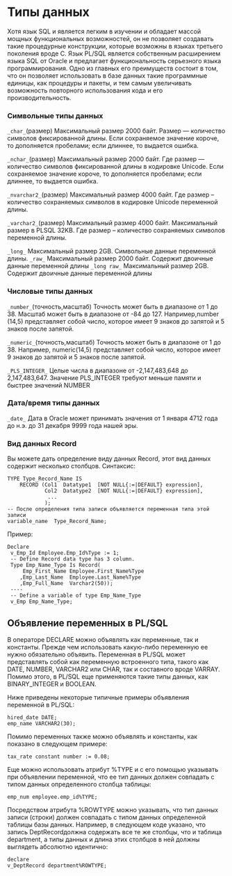 # Типы данных

Хотя язык SQL и является легким в изучении и обладает массой мощных функциональных возможностей, он не позволяет создавать такие процедурные конструкции, которые возможны в языках третьего поколения вроде C. Язык PL/SQL является собственным расширением языка SQL от Oracle и предлагает функциональность серьезного языка программирования. Одно из главных его преимуществ состоит в том, что он позволяет использовать в базе данных такие программные единицы, как процедуры и пакеты, и тем самым увеличивать возможность повторного использования кода и его производительность.

### Символьные типы данных

`_char_`(размер) Максимальный размер 2000 байт. Размер — количество символов фиксированной длины. Если сохраняемое значение короче, то дополняется пробелами; если длиннее, то выдается ошибка.

`_nchar_`(размер)	Максимальный размер 2000 байт.	Где размер — количество символов фиксированной длины в кодировке Unicode. Если сохраняемое значение короче, то дополняется пробелами; если длиннее, то выдается ошибка.

`_nvarchar2_`(размер)	Максимальный размер 4000 байт.	Где размер – количество сохраняемых символов в кодировке Unicode переменной длины.

`_varchar2_`(размер)	Максимальный размер 4000 байт. Максимальный размер в PLSQL 32KB.	Где размер – количество сохраняемых символов переменной длины.

`_long_`	Максимальный размер 2GB.	Символьные данные переменной длины.
`_raw_`	Максимальный размер 2000 байт.	Содержит двоичные данные переменной длины
`_long raw_`	Максимальный размер 2GB.	Содержит двоичные данные переменной длины

### Числовые типы данных

`_number_`(точность,масштаб)	Точность может быть в диапазоне от 1 до 38.
Масштаб может быть в диапазоне от -84 до 127.	Например,number (14,5) представляет собой число, которое имеет 9 знаков до запятой и 5 знаков после запятой.

`_numeric_`(точность,масштаб)	Точность может быть в диапазоне от 1 до 38.	Например, numeric(14,5) представляет собой число, которое имеет 9 знаков до запятой и 5 знаков после запятой.

`_PLS_INTEGER_`	Целые числа в диапазоне от -2,147,483,648 до 2,147,483,647.	Значение PLS_INTEGER требуют меньше памяти и быстрее значений NUMBER

### Дата/время типы данных

`_date_`	Дата в Oracle может принимать значения от 1 января 4712 года до н.э. до 31 декабря 9999 года нашей эры.

### Вид данных Record

Вы можете дать определение виду данных Record, этот вид данных содержит несколько столбцов. Синтаксис:

```
TYPE Type_Record_Name IS
    RECORD (Col1  Datatype1  [NOT NULL{:=|DEFAULT} expression],
            Col2  Datatype2  [NOT NULL{:=|DEFAULT} expression],
             ...
            );
-- После определения типа записи объявляется переменная типа этой записи
variable_name  Type_Record_Name;
```

Пример:

```
Declare
 v_Emp_Id Employee.Emp_Id%Type := 1;
 -- Define Record data type has 3 column.
 Type Emp_Name_Type Is Record(
     Emp_First_Name Employee.First_Name%Type
    ,Emp_Last_Name  Employee.Last_Name%Type
    ,Emp_Full_Name  Varchar2(50));
 ----
 -- Define a variable of type Emp_Name_Type
 v_Emp Emp_Name_Type;
```

## Объявление переменных в PL/SQL

В операторе DECLARE можно объявлять как переменные, так и константы. Прежде чем использовать какую-либо переменную ее нужно обязательно объявить. Переменная в PL/SQL может представлять собой как переменную встроенного типа, такого как DATE, NUMBER, VARCHAR2 или CHAR, так и составного вроде VARRAY. Помимо этого, в PL/SQL еще применяются такие типы данных, как BINARY_INTEGER и BOOLEAN.

Ниже приведены некоторые типичные примеры объявления переменной в PL/SQL:
```
hired_date DATE;
emp_name VARCHAR2(30);
```

Помимо переменных также можно объявлять и константы, как показано в следующем примере:
```
tax_rate constant number := 0.08; 
```

Еще можно использовать атрибут %TYPE и с его помощью указывать при объявлении переменной, что ее тип данных должен совпадать с типом данных определенного столбца таблицы:
```
emp_num employee.emp_id%TYPE;
```

Посредством атрибута %ROWTYPE можно указывать, что тип данных записи (строки) должен совпадать с типом данных определенной таблицы базы данных. Например, в следующем коде указано, что запись DeptRecordдолжна содержать все те же столбцы, что и таблица department, а типы данных и длина этих столбцов в ней должны выглядеть абсолютно идентично:
```
declare
v_DeptRecord department%ROWTYPE;
```
